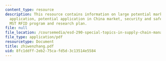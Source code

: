```yaml
---
content_type: resource
description: This resource contains information on large potential market in RFID
  application, potential application in China market, security and safety, logistic,
  MST RFID program and research plan.
file: null
file_location: /coursemedia/esd-290-special-topics-in-supply-chain-management-spring-2005/8fc1ddff2eb275cafd5d3c13514e5584_zhiwenzhang.pdf
file_type: application/pdf
resourcetype: Document
title: zhiwenzhang.pdf
uid: 8fc1ddff-2eb2-75ca-fd5d-3c13514e5584
---
```

